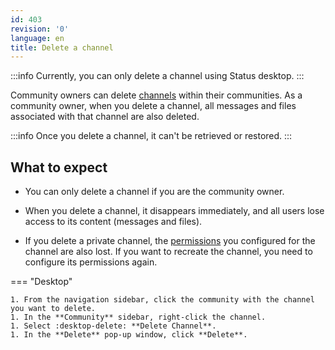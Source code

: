 ```yaml
---
id: 403
revision: '0'
language: en
title: Delete a channel
---
```


:::info
Currently, you can only delete a channel using Status desktop.
:::

Community owners can delete [channels](./channels-your-quick-start-guide) within their communities. As a community owner, when you delete a channel, all messages and files associated with that channel are also deleted.

:::info
Once you delete a channel, it can't be retrieved or restored.
:::

## What to expect

- You can only delete a channel if you are the community owner.

- When you delete a channel, it disappears immediately, and all users lose access to its content (messages and files).

- If you delete a private channel, the [permissions](./configure-channel-permissions) you configured for the channel are also lost. If you want to recreate the channel, you need to configure its permissions again.

=== "Desktop"

    1. From the navigation sidebar, click the community with the channel you want to delete.
    1. In the **Community** sidebar, right-click the channel.
    1. Select :desktop-delete: **Delete Channel**.
    1. In the **Delete** pop-up window, click **Delete**.
